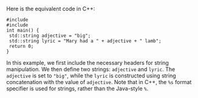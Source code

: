 Here is the equivalent code in C++:
```
#include 
#include 
int main() {
 std::string adjective = "big";
 std::string lyric = "Mary had a " + adjective + " lamb";
 return 0;
}
```
In this example, we first include the necessary headers for string manipulation. We then define two strings: `adjective` and `lyric`. The `adjective` is set to `"big"`, while the `lyric` is constructed using string concatenation with the value of `adjective`. Note that in C++, the `%s` format specifier is used for strings, rather than the Java-style `%`.

